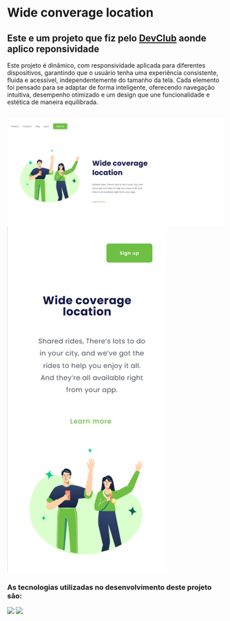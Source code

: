 <h1>Wide converage location</h1>
<h2>Este e um projeto que fiz pelo <a href="https://www.devclub.com.br/">DevClub</a> aonde aplico reponsividade</h2>
<p>Este projeto é dinâmico, com responsividade aplicada para diferentes dispositivos, garantindo que o usuário tenha uma experiência consistente, fluida e acessível, independentemente do tamanho da tela. Cada elemento foi pensado para se adaptar de forma inteligente, oferecendo navegação intuitiva, desempenho otimizado e um design que une funcionalidade e estética de maneira equilibrada.</p>
<br>
<img src="https://github.com/Uriel303/Wide-coverage/blob/main/img/wide01.png?raw=true">
<img src="https://github.com/Uriel303/Wide-coverage/blob/main/img/wide02.png?raw=true">
<br>
<h3>As tecnologias utilizadas no desenvolvimento deste projeto são:</h3>
<img src="https://img.shields.io/badge/HTML5-E34F26?style=for-the-badge&logo=html5&logoColor=white" style= "height: 20px; max-height: 30px; min-height: 40px;">
<img src="https://img.shields.io/badge/CSS3-1572B6?style=for-the-badge&logo=css3&logoColor=white" style= "height: 20px; max-height: 30px; min-height: 40px;">
